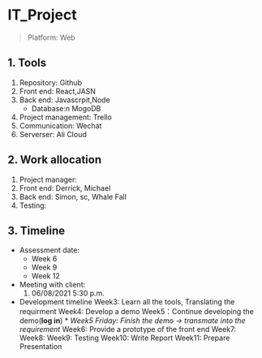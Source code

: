 # IT_Project
> Platform: Web
## 1. Tools
   1. Repository: Github
   2. Front end: React,JASN
   3. Back end: Javascrpit,Node
      * Database:n MogoDB
   4. Project management: Trello
   5. Communication: Wechat
   6. Serverser: Ali Cloud
## 2. Work allocation
   1. Project manager:
   2. Front end: Derrick, Michael
   3. Back end: Simon, sc, Whale Fall
   4. Testing: 
## 3. Timeline
   * Assessment date:
     * Week 6
     * Week 9
     * Week 12
   * Meeting with client:
     1. 06/08/2021 5:30 p.m.
   * Development timeline
      Week3: Learn all the tools, Translating the requirment
      Week4: Develop a demo
      Week5：Continue developing the demo(**log in**) 
         * _Week5 Friday: Finish the demo -> transmate into the requirement_
      Week6: Provide a prototype of the front end
      Week7:
      Week8:
      Week9: Testing
      Week10: Write Report
      Week11: Prepare Presentation
      
     
